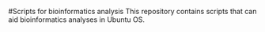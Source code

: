#Scripts for bioinformatics analysis
This repository contains scripts that can aid bioinformatics analyses in Ubuntu OS.
